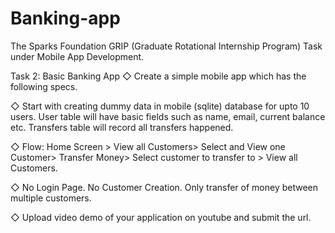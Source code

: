 # Banking-app
The Sparks Foundation GRIP (Graduate Rotational Internship Program) Task under Mobile App Development.

 Task 2: Basic Banking App
◇ Create a simple mobile app which has the following specs.

◇ Start with creating dummy data in mobile (sqlite) database for upto 10 users. User table will have basic fields such as name, email, current balance etc. Transfers table will record all transfers happened.

◇ Flow: Home Screen > View all Customers> Select and View one Customer> Transfer Money> Select customer to transfer to > View all Customers.

◇ No Login Page. No Customer Creation. Only transfer of money between multiple customers.

◇ Upload video demo of your application on youtube and submit the url.
